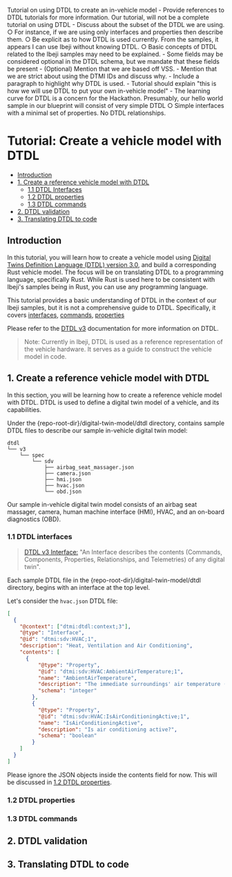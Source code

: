 Tutorial on using DTDL to create an in-vehicle model
	- Provide references to DTDL tutorials for more information. Our tutorial, will not be a complete tutorial on using DTDL
	- Discuss about the subset of the DTDL we are using.
		○ For instance, if we are using only interfaces and properties then describe them.
		○ Be explicit as to how DTDL is used currently. From the samples, it appears I can use Ibeji without knowing DTDL.
		○ Basic concepts of DTDL related to the Ibeji samples may need to be explained.
	- Some fields may be considered optional in the DTDL schema, but we mandate that these fields be present
	- (Optional) Mention that we are based off VSS.
	- Mention that we are strict about using the DTMI IDs and discuss why.
	- Include a paragraph to highlight why DTDL is used.
	- Tutorial should explain "this is how we will use DTDL to put your own in-vehicle model"
	- The learning curve for DTDL is a concern for the Hackathon. Presumably, our hello world sample in our blueprint will consist of very simple DTDL
		○ Simple interfaces with a minimal set of properties.
No DTDL relationships.

# Tutorial: Create a vehicle model with DTDL

- [Introduction](#introduction)
- [1. Create a reference vehicle model with DTDL](#1-create-a-reference-vehicle-model-with-dtdl)
    - [1.1 DTDL Interfaces](#12-dtdl-properties)
    - [1.2 DTDL properties](#12-dtdl-properties)
    - [1.3 DTDL commands](#13-dtdl-commands)
- [2. DTDL validation](#2-dtdl-validation)
- [3. Translating DTDL to code](#3-translating-dtdl-to-code)

## Introduction

In this tutorial, you will learn how to create a vehicle model using [Digital Twins Definition Language (DTDL) version 3.0](https://azure.github.io/opendigitaltwins-dtdl/DTDL/v3/DTDL.v3.html), and build a corresponding Rust vehicle model. The focus will be on translating DTDL to a programming language, specifically Rust. While Rust is used here to be consistent with Ibeji's samples being in Rust, you can use any programming language.

This tutorial provides a basic understanding of DTDL in the context of our Ibeji samples, but it is not a comprehensive guide to DTDL. Specifically, it covers [interfaces](https://azure.github.io/opendigitaltwins-dtdl/DTDL/v3/DTDL.v3.html#interface), [commands](https://azure.github.io/opendigitaltwins-dtdl/DTDL/v3/DTDL.v3.html#command), [properties](https://azure.github.io/opendigitaltwins-dtdl/DTDL/v3/DTDL.v3.html#property)

Please refer to the [DTDL v3](https://azure.github.io/opendigitaltwins-dtdl/DTDL/v3/DTDL.v3.html) documentation for more information on DTDL.

>Note: Currently in Ibeji, DTDL is used as a reference representation of the vehicle hardware. It serves as a guide to construct the vehicle model in code.

## 1. Create a reference vehicle model with DTDL
In this section, you will be learning how to create a reference vehicle model with DTDL. DTDL is used to define a digital twin model of a vehicle, and its capabilities.

Under the {repo-root-dir}/digital-twin-model/dtdl directory, contains sample DTDL
files to describe our sample in-vehicle digital twin model:
```
dtdl
└── v3
    └── spec
        └── sdv
            ├── airbag_seat_massager.json
            ├── camera.json
            ├── hmi.json
            ├── hvac.json
            └── obd.json
```

Our sample in-vehicle digital twin model consists of an airbag seat massager, camera, human machine interface (HMI), HVAC, and an on-board diagnostics (OBD).

### 1.1 DTDL interfaces

>[DTDL v3 Interface:](https://azure.github.io/opendigitaltwins-dtdl/DTDL/v3/DTDL.v3.html#interface) "An Interface describes the contents (Commands, Components, Properties, Relationships, and Telemetries) of any digital twin".

Each sample DTDL file in the {repo-root-dir}/digital-twin-model/dtdl directory, begins with an interface at the top level.

Let's consider the `hvac.json` DTDL file:
```json
[
  {
    "@context": ["dtmi:dtdl:context;3"],
    "@type": "Interface",
    "@id": "dtmi:sdv:HVAC;1",
    "description": "Heat, Ventilation and Air Conditioning",
    "contents": [
      {
          "@type": "Property",
          "@id": "dtmi:sdv:HVAC:AmbientAirTemperature;1",
          "name": "AmbientAirTemperature",
          "description": "The immediate surroundings' air temperature (in Fahrenheit).",
          "schema": "integer"
        },
        {
          "@type": "Property",
          "@id": "dtmi:sdv:HVAC:IsAirConditioningActive;1",
          "name": "IsAirConditioningActive",
          "description": "Is air conditioning active?",
          "schema": "boolean"
        }
    ]
  }
]
```



Please ignore the JSON objects inside the contents field for now. This will be discussed in [1.2 DTDL properties](#12-dtdl-properties).

### 1.2 DTDL properties

### 1.3 DTDL commands

## 2. DTDL validation

## 3. Translating DTDL to code